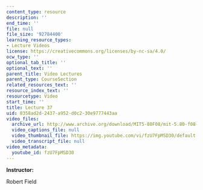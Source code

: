 ```yaml
---
content_type: resource
description: ''
end_time: ''
file: null
file_size: '92784400'
learning_resource_types:
- Lecture Videos
license: https://creativecommons.org/licenses/by-nc-sa/4.0/
ocw_type: ''
optional_tab_title: ''
optional_text: ''
parent_title: Video Lectures
parent_type: CourseSection
related_resources_text: ''
resource_index_text: ''
resourcetype: Video
start_time: ''
title: Lecture 37
uid: 8358ad2d-2437-a952-d0c2-30e9777443aa
video_files:
  archive_url: http://www.archive.org/download/MIT5-80F08/mit-5.80-f08-lec37_300k.mp4
  video_captions_file: null
  video_thumbnail_file: https://img.youtube.com/vi/fzU7FpMSD30/default.jpg
  video_transcript_file: null
video_metadata:
  youtube_id: fzU7FpMSD30
---
```


**Instructor:**

Robert Field


